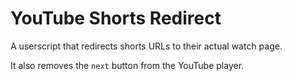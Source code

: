 # YouTube Shorts Redirect
A userscript that redirects shorts URLs to their actual watch page.

It also removes the `next` button from the YouTube player.

